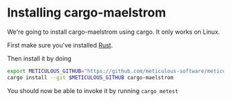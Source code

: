 # Installing cargo-maelstrom

We're going to install cargo-maelstrom using cargo. It only works on Linux.

First make sure you've installed [Rust](https://www.rust-lang.org/tools/install).

Then install it by doing

```bash
export METICULOUS_GITHUB="https://github.com/meticulous-software/meticulous.git"
cargo install --git $METICULOUS_GITHUB cargo-maelstrom
```

You should now be able to invoke it by running `cargo metest`
